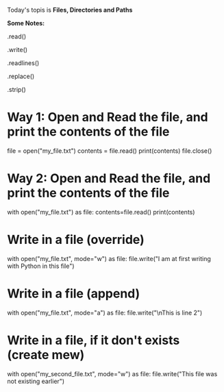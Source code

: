 Today's topis is **Files, Directories and Paths**



**Some Notes:**

.read()

.write()

.readlines()

.replace()

.strip()

# Way 1: Open and Read the file, and print the contents of the file

file = open("my_file.txt")
contents = file.read()
print(contents)
file.close()

# Way 2: Open and Read the file, and print the contents of the file
with open("my_file.txt") as file:
    contents=file.read()
    print(contents)

# Write in a file (override)
with open("my_file.txt", mode="w") as file:
    file.write("I am at first writing with Python in this file")

# Write in a file (append)
with open("my_file.txt", mode="a") as file:
    file.write("\nThis is line 2")

# Write in a file, if it don't exists (create mew)
with open("my_second_file.txt", mode="w") as file:
    file.write("This file was not existing earlier")
